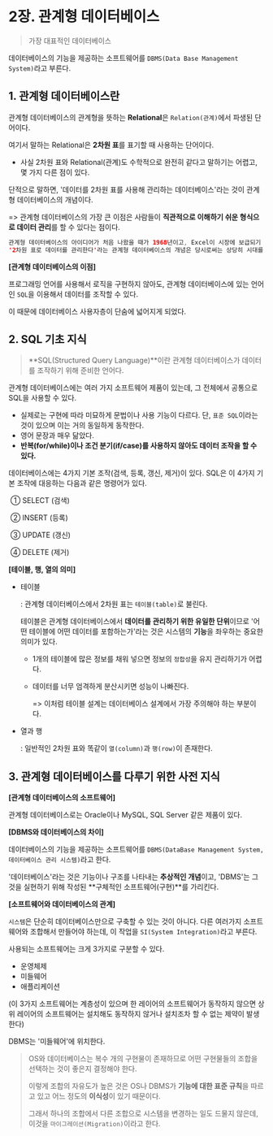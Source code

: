 # 2장. 관계형 데이터베이스

> 가장 대표적인 데이터베이스

데이터베이스의 기능을 제공하는 소프트웨어를 `DBMS(Data Base Management System)`라고 부른다.

## 1. 관계형 데이터베이스란

관계형 데이터베이스의 관계형을 뜻하는 **Relational**은 `Relation(관계)`에서 파생된 단어이다.

여기서 말하는 Relational은 **2차원 표**를 표기할 때 사용하는 단어이다.

- 사실 2차원 표와 Relational(관계)도 수학적으로 완전히 같다고 말하기는 어렵고, 몇 가지 다른 점이 있다.

단적으로 말하면, '데이터를 2차원 표를 사용해 관리하는 데이터베이스'라는 것이 관계형 데이터베이스의 개념이다.

=> 관계형 데이터베이스의 가장 큰 이점은 사람들이 **직관적으로 이해하기 쉬운 형식으로 데이터 관리**를 할 수 있다는 점이다.

``` java
관계형 데이터베이스의 아이디어가 처음 나왔을 때가 1968년이고, Excel이 시장에 보급되기 시작한 것은 1980년대 들어서이다.
'2차원 표로 데이터를 관리한다'라는 관계형 데이터베이스의 개념은 당시로써는 상당히 시대를 앞선 생각이었다.
```

**[관계형 데이터베이스의 이점]**

프로그래밍 언어를 사용해서 로직을 구현하지 않아도, 관계형 데이터베이스에 있는 언어인 `SQL`을 이용해서 데이터를 조작할 수 있다. 

이 때문에 데이터베이스 사용자층이 단숨에 넓어지게 되었다.



## 2. SQL 기초 지식

> **SQL(Structured Query Language)**이란 관계형 데이터베이스가 데이터를 조작하기 위해 준비한 언어다.

관계형 데이터베이스에는 여러 가지 소프트웨어 제품이 있는데, 그 전체에서 공통으로 SQL을 사용할 수 있다.

- 실제로는 구현에 따라 미묘하게 문법이나 사용 기능이 다르다. 단, `표준 SQL`이라는 것이 있으며 이는 거의 동일하게 동작한다.
- 영어 문장과 매우 닮았다.
- **반복(for/while)이나 조건 분기(if/case)를 사용하지 않아도 데이터 조작을 할 수 있다.**

데이터베이스에는 4가지 기본 조작(검색, 등록, 갱신, 제거)이 있다. SQL은 이 4가지 기본 조작에 대응하는 다음과 같은 명령어가 있다.

​	① SELECT (검색)

​	② INSERT (등록)

​	③ UPDATE (갱신)

​	④ DELETE (제거)

**[테이블, 행, 열의 의미]**

- 테이블

  : 관계형 데이터베이스에서 2차원 표는 `테이블(table)`로 불린다.

  테이블은 관계형 데이터베이스에서 **데이터를 관리하기 위한 유일한 단위**이므로 '어떤 테이블에 어떤 데이터를 포함하는가'라는 것은 시스템의 **기능**을 좌우하는 중요한 의미가 있다.

  - 1개의 테이블에 많은 정보를 채워 넣으면 정보의 `정합성`을 유지 관리하기가 어렵다.

  - 데이터를 너무 엄격하게 분산시키면 성능이 나빠진다.

    => 이처럼 테이블 설계는 데이터베이스 설계에서 가장 주의해야 하는 부분이다.

- 열과 행

  : 일반적인 2차원 표와 똑같이 `열(column)`과 `행(row)`이 존재한다.



## 3. 관계형 데이터베이스를 다루기 위한 사전 지식

**[관계형 데이터베이스의 소프트웨어]**

관계형 데이터베이스로는 Oracle이나 MySQL, SQL Server 같은 제품이 있다.

**[DBMS와 데이터베이스의 차이]**

데이터베이스의 기능을 제공하는 소프트웨어를 `DBMS(DataBase Management System, 데이터베이스 관리 시스템)`라고 한다.

'데이터베이스'라는 것은 기능이나 구조를 나타내는 **추상적인 개념**이고, 'DBMS'는 그것을 실현하기 위해 작성된 **구체적인 소프트웨어(구현)**를 가리킨다.

**[소프트웨어와 데이터베이스의 관계]**

`시스템`은 단순히 데이터베이스만으로 구축할 수 있는 것이 아니다. 다른 여러가지 소프트웨어와 조합해서 만들어야 하는데, 이 작업을 `SI(System Integration)`라고 부른다.

사용되는 소프트웨어는 크게 3가지로 구분할 수 있다.

- 운영체제
- 미들웨어
- 애플리케이션

(이 3가지 소프트웨어는 계층성이 있으며 한 레이어의 소프트웨어가 동작하지 않으면 상위 레이어의 소프트웨어는 설치해도 동작하지 않거나 설치조차 할 수 없는 제약이 발생한다)

DBMS는 '미들웨어'에 위치한다.

> OS와 데이터베이스는 복수 개의 구현물이 존재하므로 어떤 구현물들의 조합을 선택하는 것이 좋은지 결정해야 한다.
>
> 이렇게 조합의 자유도가 높은 것은 OS나 DBMS가 **기능에 대한 표준 규칙**을 따르고 있고 어느 정도의 **이식성**이 있기 때문이다.
>
> 그래서 하나의 조합에서 다른 조합으로 시스템을 변경하는 일도 드물지 않은데, 이것을 `마이그레이션(Migration)`이라고 한다.



